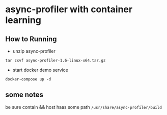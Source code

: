 # async-profiler with container learning

## How to Running

* unzip async-profiler

```code
tar zxvf async-profiler-1.6-linux-x64.tar.gz
```

* start docker demo service

```code
docker-compose up -d
```

## some notes

be sure contain && host haas some path  `/usr/share/async-profiler/build`